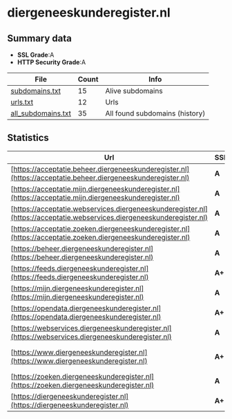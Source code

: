 

# diergeneeskunderegister.nl
## Summary data


 - **SSL Grade**:A
 - **HTTP Security Grade**:A


| File       | Count | Info |
|------------|-------|------|
|[subdomains.txt](/data/diergeneeskunderegister.nl/subdomains.txt)|15|Alive subdomains|
|[urls.txt](/data/diergeneeskunderegister.nl/urls.txt)|12|Urls|
|[all_subdomains.txt](/data/diergeneeskunderegister.nl/all_subdomains.txt)|35|All found subdomains (history)|


## Statistics


| Url | SSL | HTTP | Server | Cookie | HSTS | CORS | CTO | CSP | XFO | XXP | RP |FP| Tech |Title |
|--------|-------|-------|------|------|------|------|------|------|------|------|------|------|------|------|
|[https://acceptatie.beheer.diergeneeskunderegister.nl](https://acceptatie.beheer.diergeneeskunderegister.nl)| **A**| **A**|-| |:white_check_mark: | | | :white_check_mark:| :white_check_mark: | :white_check_mark: | :white_check_mark: | |HSTS||
|[https://acceptatie.mijn.diergeneeskunderegister.nl](https://acceptatie.mijn.diergeneeskunderegister.nl)| **A**| **A**|-| |:white_check_mark: | | | :white_check_mark:| :white_check_mark: | :white_check_mark: | :white_check_mark: | |HSTS||
|[https://acceptatie.webservices.diergeneeskunderegister.nl](https://acceptatie.webservices.diergeneeskunderegister.nl)| **A**| **A**|-| |:white_check_mark: | | | :white_check_mark:| :white_check_mark: | :white_check_mark: | :white_check_mark: | |HSTS||
|[https://acceptatie.zoeken.diergeneeskunderegister.nl](https://acceptatie.zoeken.diergeneeskunderegister.nl)| **A**| **A**|-| |:white_check_mark: | | | :white_check_mark:| :white_check_mark: | :white_check_mark: | :white_check_mark: | |HSTS||
|[https://beheer.diergeneeskunderegister.nl](https://beheer.diergeneeskunderegister.nl)| **A**| **A**|-| |:white_check_mark: | | | :white_check_mark:| :white_check_mark: | :white_check_mark: | :white_check_mark: | |HSTS||
|[https://feeds.diergeneeskunderegister.nl](https://feeds.diergeneeskunderegister.nl)| **A+**| **A**|nginx| |:white_check_mark: | | | | :white_check_mark: | :white_check_mark: | :white_check_mark: | |HSTS Nginx||
|[https://mijn.diergeneeskunderegister.nl](https://mijn.diergeneeskunderegister.nl)| **A**| **A**|-| |:white_check_mark: | | | | :white_check_mark: | :white_check_mark: | :white_check_mark: | |HSTS|Mijn Diergeneesk...|
|[https://opendata.diergeneeskunderegister.nl](https://opendata.diergeneeskunderegister.nl)| **A+**| **A**|nginx| |:white_check_mark: | | | | :white_check_mark: | :white_check_mark: | :white_check_mark: | |HSTS Nginx||
|[https://webservices.diergeneeskunderegister.nl](https://webservices.diergeneeskunderegister.nl)| **A**| **A**|-| |:white_check_mark: | | | | :white_check_mark: | :white_check_mark: | :white_check_mark: | |HSTS||
|[https://www.diergeneeskunderegister.nl](https://www.diergeneeskunderegister.nl)| **A+**| **A**|nginx| |:white_check_mark: | | |:warning: | :white_check_mark: | :white_check_mark: | :white_check_mark: | |Bloomreach HSTS Nginx|Home | Diergenee...|
|[https://zoeken.diergeneeskunderegister.nl](https://zoeken.diergeneeskunderegister.nl)| **A**| **A**|-| |:white_check_mark: | | | | :white_check_mark: | :white_check_mark: | :white_check_mark: | |HSTS||
|[https://diergeneeskunderegister.nl](https://diergeneeskunderegister.nl)| **A+**| **A**|nginx| |:white_check_mark: | | |:warning: | :white_check_mark: | :white_check_mark: | :white_check_mark: | |HSTS Nginx|301 Moved Perman...|

